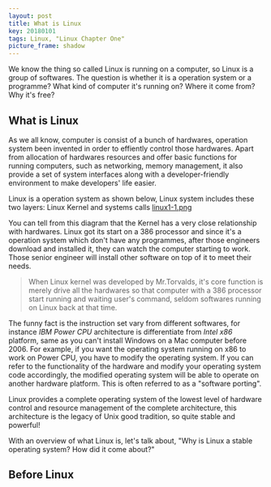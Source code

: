 ```yaml
---
layout: post
title: What is Linux 
key: 20180101
tags: Linux, "Linux Chapter One"
picture_frame: shadow
---
```



We know the thing so called Linux is running on a computer, so Linux is a group of softwares. The question is whether it is a operation system or a programme? What kind of computer it's running on? Where it come from? Why it's free? 



## What is Linux

As we all know, computer is consist of a bunch of hardwares, operation system been invented in order to effiently control those hardwares. Apart from allocation of hardwares resources and offer basic functions for running computers, such as networking, memory management, it also provide a set of system interfaces along with a developer-friendly environment to make developers' life easier.

Linux is a operation system as shown below, Linux system includes these two layers: Linux Kernel and systems calls
[linux1-1.png]()

You can tell from this diagram that the Kernel has a very close relationship with hardwares. Linux got its start on a 386 processor and since it's a operation system which don't have any programmes, after those engineers download and installed it, they can watch the computer starting to work. Those senior engineer will install other software on top of it to meet their needs.

>When Linux kernel was developed by Mr.Torvalds, it's core function is merely drive all the hardwares so that computer with a 386 processor start running and waiting user's command, seldom softwares running on Linux back at that time.

The funny fact is the instruction set vary from different softwares, for instance *IBM Power CPU* architecture is differentiate from *Intel x86* platform, same as you can't install Windows on a Mac computer before 2006. For example, if you want the operating system running on x86 to work on Power CPU, you have to modify the operating system. If you can refer to the functionality of the hardware and modify your operating system code accordingly, the modified operating system will be able to operate on another hardware platform. This is often referred to as a "software porting".

Linux provides a complete operating system of the lowest level of hardware control and resource management of the complete architecture, this architecture is the legacy of Unix good tradition, so quite stable and powerful! 

With an overview of what Linux is, let's talk about, "Why is Linux a stable operating system? How did it come about?"

## Before Linux